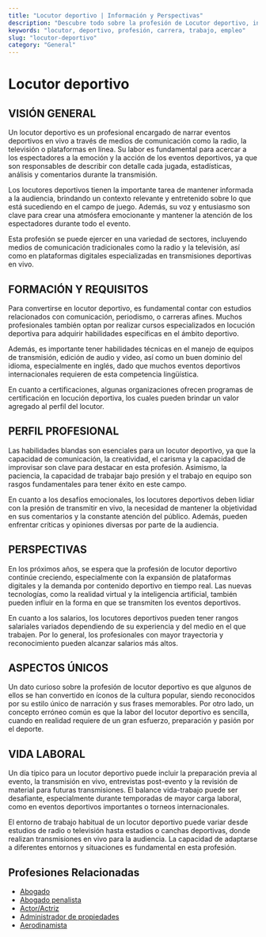 ```yaml
---
title: "Locutor deportivo | Información y Perspectivas"
description: "Descubre todo sobre la profesión de Locutor deportivo, incluyendo responsabilidades, requisitos y oportunidades."
keywords: "locutor, deportivo, profesión, carrera, trabajo, empleo"
slug: "locutor-deportivo"
category: "General"
---
```


# Locutor deportivo

## VISIÓN GENERAL

Un locutor deportivo es un profesional encargado de narrar eventos deportivos en vivo a través de medios de comunicación como la radio, la televisión o plataformas en línea. Su labor es fundamental para acercar a los espectadores a la emoción y la acción de los eventos deportivos, ya que son responsables de describir con detalle cada jugada, estadísticas, análisis y comentarios durante la transmisión. 

Los locutores deportivos tienen la importante tarea de mantener informada a la audiencia, brindando un contexto relevante y entretenido sobre lo que está sucediendo en el campo de juego. Además, su voz y entusiasmo son clave para crear una atmósfera emocionante y mantener la atención de los espectadores durante todo el evento.

Esta profesión se puede ejercer en una variedad de sectores, incluyendo medios de comunicación tradicionales como la radio y la televisión, así como en plataformas digitales especializadas en transmisiones deportivas en vivo.

## FORMACIÓN Y REQUISITOS

Para convertirse en locutor deportivo, es fundamental contar con estudios relacionados con comunicación, periodismo, o carreras afines. Muchos profesionales también optan por realizar cursos especializados en locución deportiva para adquirir habilidades específicas en el ámbito deportivo.

Además, es importante tener habilidades técnicas en el manejo de equipos de transmisión, edición de audio y video, así como un buen dominio del idioma, especialmente en inglés, dado que muchos eventos deportivos internacionales requieren de esta competencia lingüística.

En cuanto a certificaciones, algunas organizaciones ofrecen programas de certificación en locución deportiva, los cuales pueden brindar un valor agregado al perfil del locutor.

## PERFIL PROFESIONAL

Las habilidades blandas son esenciales para un locutor deportivo, ya que la capacidad de comunicación, la creatividad, el carisma y la capacidad de improvisar son clave para destacar en esta profesión. Asimismo, la paciencia, la capacidad de trabajar bajo presión y el trabajo en equipo son rasgos fundamentales para tener éxito en este campo.

En cuanto a los desafíos emocionales, los locutores deportivos deben lidiar con la presión de transmitir en vivo, la necesidad de mantener la objetividad en sus comentarios y la constante atención del público. Además, pueden enfrentar críticas y opiniones diversas por parte de la audiencia.

## PERSPECTIVAS

En los próximos años, se espera que la profesión de locutor deportivo continúe creciendo, especialmente con la expansión de plataformas digitales y la demanda por contenido deportivo en tiempo real. Las nuevas tecnologías, como la realidad virtual y la inteligencia artificial, también pueden influir en la forma en que se transmiten los eventos deportivos.

En cuanto a los salarios, los locutores deportivos pueden tener rangos salariales variados dependiendo de su experiencia y del medio en el que trabajen. Por lo general, los profesionales con mayor trayectoria y reconocimiento pueden alcanzar salarios más altos.

## ASPECTOS ÚNICOS

Un dato curioso sobre la profesión de locutor deportivo es que algunos de ellos se han convertido en íconos de la cultura popular, siendo reconocidos por su estilo único de narración y sus frases memorables. Por otro lado, un concepto erróneo común es que la labor del locutor deportivo es sencilla, cuando en realidad requiere de un gran esfuerzo, preparación y pasión por el deporte.

## VIDA LABORAL

Un día típico para un locutor deportivo puede incluir la preparación previa al evento, la transmisión en vivo, entrevistas post-evento y la revisión de material para futuras transmisiones. El balance vida-trabajo puede ser desafiante, especialmente durante temporadas de mayor carga laboral, como en eventos deportivos importantes o torneos internacionales.

El entorno de trabajo habitual de un locutor deportivo puede variar desde estudios de radio o televisión hasta estadios o canchas deportivas, donde realizan transmisiones en vivo para la audiencia. La capacidad de adaptarse a diferentes entornos y situaciones es fundamental en esta profesión.
## Profesiones Relacionadas

- [Abogado](/profesiones/abogado/)
- [Abogado penalista](/profesiones/abogado-penalista/)
- [Actor/Actriz](/profesiones/actor-actriz/)
- [Administrador de propiedades](/profesiones/administrador-de-propiedades/)
- [Aerodinamista](/profesiones/aerodinamista/)

